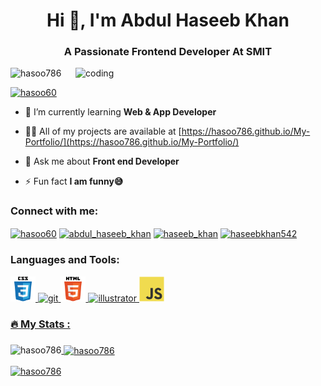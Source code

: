 <h1 align="center">Hi 👋, I'm Abdul Haseeb Khan</h1>
<h3 align="center">A Passionate Frontend Developer At SMIT</h3>
<img align="right" alt="coding" width="400" src="https://www.icegif.com/wp-content/uploads/2022/01/icegif-174.gif">


<p align="left"> <img src="https://komarev.com/ghpvc/?username=hasoo786&label=Profile%20views&color=0e75b6&style=flat" alt="hasoo786" /> </p>



<p align="left"> <a href="https://twitter.com/hasoo60" target="blank"><img src="https://img.shields.io/twitter/follow/hasoo60?logo=twitter&style=for-the-badge" alt="hasoo60" /></a> </p>



- 🌱 I’m currently learning **Web & App Developer**

- 👨‍💻 All of my projects are available at [https://hasoo786.github.io/My-Portfolio/](https://hasoo786.github.io/My-Portfolio/)

- 💬 Ask me about **Front end Developer**

- ⚡ Fun fact **I am funny😅**

<h3 align="left">Connect with me:</h3>
<p align="left">
<a href="https://twitter.com/hasoo60" target="blank"><img align="center" src="https://raw.githubusercontent.com/rahuldkjain/github-profile-readme-generator/master/src/images/icons/Social/twitter.svg" alt="hasoo60" height="30" width="40" /></a>
<a href="https://linkedin.com/in/abdul_haseeb_khan" target="blank"><img align="center" src="https://raw.githubusercontent.com/rahuldkjain/github-profile-readme-generator/master/src/images/icons/Social/linked-in-alt.svg" alt="abdul_haseeb_khan" height="30" width="40" /></a>
<a href="https://fb.com/haseeb_khan" target="blank"><img align="center" src="https://raw.githubusercontent.com/rahuldkjain/github-profile-readme-generator/master/src/images/icons/Social/facebook.svg" alt="haseeb_khan" height="30" width="40" /></a>
<a href="https://instagram.com/haseebkhan542" target="blank"><img align="center" src="https://raw.githubusercontent.com/rahuldkjain/github-profile-readme-generator/master/src/images/icons/Social/instagram.svg" alt="haseebkhan542" height="30" width="40" /></a>
</p>

<h3 align="left">Languages and Tools:</h3>
<p align="left"> <a href="https://www.w3schools.com/css/" target="_blank" rel="noreferrer"> <img src="https://raw.githubusercontent.com/devicons/devicon/master/icons/css3/css3-original-wordmark.svg" alt="css3" width="40" height="40"/> </a> <a href="https://git-scm.com/" target="_blank" rel="noreferrer"> <img src="https://www.vectorlogo.zone/logos/git-scm/git-scm-icon.svg" alt="git" width="40" height="40"/> </a> <a href="https://www.w3.org/html/" target="_blank" rel="noreferrer"> <img src="https://raw.githubusercontent.com/devicons/devicon/master/icons/html5/html5-original-wordmark.svg" alt="html5" width="40" height="40"/> </a> <a href="https://www.adobe.com/in/products/illustrator.html" target="_blank" rel="noreferrer"> <img src="https://www.vectorlogo.zone/logos/adobe_illustrator/adobe_illustrator-icon.svg" alt="illustrator" width="40" height="40"/> </a> <a href="https://developer.mozilla.org/en-US/docs/Web/JavaScript" target="_blank" rel="noreferrer"> <img src="https://raw.githubusercontent.com/devicons/devicon/master/icons/javascript/javascript-original.svg" alt="javascript" width="40" height="40"/>

<h3 align="left">🔥   My Stats :</h3>

###

<p><img align="left" src="https://github-readme-stats.vercel.app/api/top-langs?username=hasoo786&show_icons=true&locale=en&layout=compact&theme=dark" alt="hasoo786" /></p>

<p>&nbsp;<img align="center" src="https://github-readme-stats.vercel.app/api?username=hasoo786&show_icons=true&locale=en&theme=dark" alt="hasoo786" /></p>

<p><img align="center" src="https://github-readme-streak-stats.herokuapp.com/?user=hasoo786&theme=dark" alt="hasoo786" /></p>
















